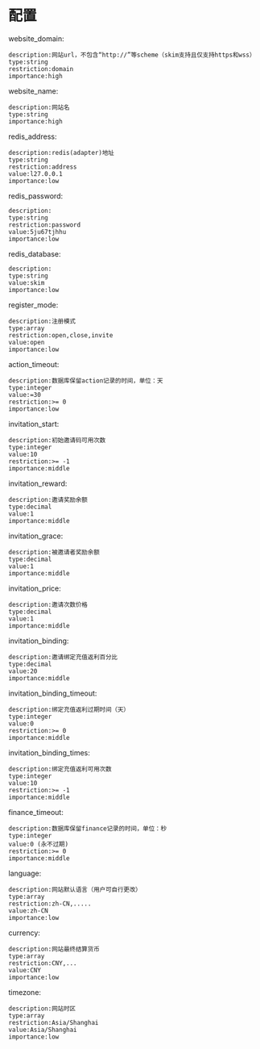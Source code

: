 # 配置

website\_domain:

```text
description:网站url，不包含“http://”等scheme（skim支持且仅支持https和wss）
type:string
restriction:domain
importance:high
```

website\_name:

```text
description:网站名
type:string
importance:high
```

redis\_address:

```text
description:redis(adapter)地址
type:string
restriction:address
value:l27.0.0.1
importance:low
```

redis\_password:

```text
description:
type:string
restriction:password
value:5ju67tjhhu
importance:low
```

redis\_database:

```text
description:
type:string
value:skim
importance:low
```

register\_mode:

```text
description:注册模式
type:array
restriction:open,close,invite
value:open
importance:low
```

action\_timeout:

```text
description:数据库保留action记录的时间，单位：天
type:integer
value:=30
restriction:>= 0
importance:low
```

invitation\_start:

```text
description:初始邀请码可用次数
type:integer
value:10
restriction:>= -1
importance:middle
```

invitation\_reward:

```text
description:邀请奖励余额
type:decimal
value:1
importance:middle
```

invitation\_grace:

```text
description:被邀请者奖励余额
type:decimal
value:1
importance:middle
```

invitation\_price:

```text
description:邀请次数价格
type:decimal
value:1
importance:middle
```

invitation\_binding:

```text
description:邀请绑定充值返利百分比
type:decimal
value:20
importance:middle
```

invitation\_binding\_timeout:

```text
description:绑定充值返利过期时间（天）
type:integer
value:0
restriction:>= 0
importance:middle
```

invitation\_binding\_times:

```text
description:绑定充值返利可用次数
type:integer
value:10
restriction:>= -1
importance:middle
```

finance\_timeout:

```text
description:数据库保留finance记录的时间，单位：秒
type:integer
value:0 (永不过期)
restriction:>= 0
importance:middle
```

language:

```text
description:网站默认语言（用户可自行更改）
type:array
restriction:zh-CN,.....
value:zh-CN
importance:low
```

currency:

```text
description:网站最终结算货币
type:array
restriction:CNY,...
value:CNY
importance:low
```

timezone:

```text
description:网站时区
type:array
restriction:Asia/Shanghai
value:Asia/Shanghai
importance:low
```

